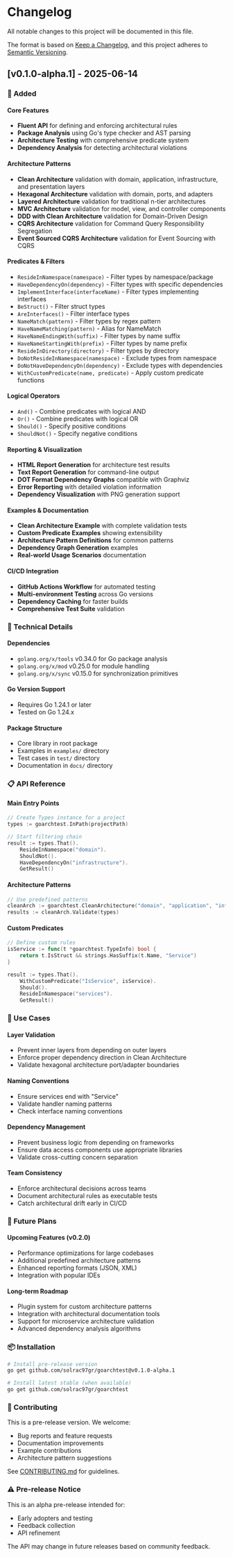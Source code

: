 # Changelog

All notable changes to this project will be documented in this file.

The format is based on [Keep a Changelog](https://keepachangelog.com/en/1.0.0/),
and this project adheres to [Semantic Versioning](https://semver.org/spec/v2.0.0.html).

## [v0.1.0-alpha.1] - 2025-06-14

### 🚀 Added

#### Core Features
- **Fluent API** for defining and enforcing architectural rules
- **Package Analysis** using Go's type checker and AST parsing
- **Architecture Testing** with comprehensive predicate system
- **Dependency Analysis** for detecting architectural violations

#### Architecture Patterns
- **Clean Architecture** validation with domain, application, infrastructure, and presentation layers
- **Hexagonal Architecture** validation with domain, ports, and adapters
- **Layered Architecture** validation for traditional n-tier architectures
- **MVC Architecture** validation for model, view, and controller components
- **DDD with Clean Architecture** validation for Domain-Driven Design
- **CQRS Architecture** validation for Command Query Responsibility Segregation
- **Event Sourced CQRS Architecture** validation for Event Sourcing with CQRS

#### Predicates & Filters
- `ResideInNamespace(namespace)` - Filter types by namespace/package
- `HaveDependencyOn(dependency)` - Filter types with specific dependencies
- `ImplementInterface(interfaceName)` - Filter types implementing interfaces
- `BeStruct()` - Filter struct types
- `AreInterfaces()` - Filter interface types
- `NameMatch(pattern)` - Filter types by regex pattern
- `HaveNameMatching(pattern)` - Alias for NameMatch
- `HaveNameEndingWith(suffix)` - Filter types by name suffix
- `HaveNameStartingWith(prefix)` - Filter types by name prefix
- `ResideInDirectory(directory)` - Filter types by directory
- `DoNotResideInNamespace(namespace)` - Exclude types from namespace
- `DoNotHaveDependencyOn(dependency)` - Exclude types with dependencies
- `WithCustomPredicate(name, predicate)` - Apply custom predicate functions

#### Logical Operators
- `And()` - Combine predicates with logical AND
- `Or()` - Combine predicates with logical OR
- `Should()` - Specify positive conditions
- `ShouldNot()` - Specify negative conditions

#### Reporting & Visualization
- **HTML Report Generation** for architecture test results
- **Text Report Generation** for command-line output
- **DOT Format Dependency Graphs** compatible with Graphviz
- **Error Reporting** with detailed violation information
- **Dependency Visualization** with PNG generation support

#### Examples & Documentation
- **Clean Architecture Example** with complete validation tests
- **Custom Predicate Examples** showing extensibility
- **Architecture Pattern Definitions** for common patterns
- **Dependency Graph Generation** examples
- **Real-world Usage Scenarios** documentation

#### CI/CD Integration
- **GitHub Actions Workflow** for automated testing
- **Multi-environment Testing** across Go versions
- **Dependency Caching** for faster builds
- **Comprehensive Test Suite** validation

### 🔧 Technical Details

#### Dependencies
- `golang.org/x/tools` v0.34.0 for Go package analysis
- `golang.org/x/mod` v0.25.0 for module handling
- `golang.org/x/sync` v0.15.0 for synchronization primitives

#### Go Version Support
- Requires Go 1.24.1 or later
- Tested on Go 1.24.x

#### Package Structure
- Core library in root package
- Examples in `examples/` directory
- Test cases in `test/` directory
- Documentation in `docs/` directory

### 📋 API Reference

#### Main Entry Points
```go
// Create Types instance for a project
types := goarchtest.InPath(projectPath)

// Start filtering chain
result := types.That().
    ResideInNamespace("domain").
    ShouldNot().
    HaveDependencyOn("infrastructure").
    GetResult()
```

#### Architecture Patterns
```go
// Use predefined patterns
cleanArch := goarchtest.CleanArchitecture("domain", "application", "infrastructure", "presentation")
results := cleanArch.Validate(types)
```

#### Custom Predicates
```go
// Define custom rules
isService := func(t *goarchtest.TypeInfo) bool {
    return t.IsStruct && strings.HasSuffix(t.Name, "Service")
}

result := types.That().
    WithCustomPredicate("IsService", isService).
    Should().
    ResideInNamespace("services").
    GetResult()
```

### 🎯 Use Cases

#### Layer Validation
- Prevent inner layers from depending on outer layers
- Enforce proper dependency direction in Clean Architecture
- Validate hexagonal architecture port/adapter boundaries

#### Naming Conventions
- Ensure services end with "Service"
- Validate handler naming patterns
- Check interface naming conventions

#### Dependency Management
- Prevent business logic from depending on frameworks
- Ensure data access components use appropriate libraries
- Validate cross-cutting concern separation

#### Team Consistency
- Enforce architectural decisions across teams
- Document architectural rules as executable tests
- Catch architectural drift early in CI/CD

### 🔮 Future Plans

#### Upcoming Features (v0.2.0)
- Performance optimizations for large codebases
- Additional predefined architecture patterns
- Enhanced reporting formats (JSON, XML)
- Integration with popular IDEs

#### Long-term Roadmap
- Plugin system for custom architecture patterns
- Integration with architectural documentation tools
- Support for microservice architecture validation
- Advanced dependency analysis algorithms

### 📦 Installation

```bash
# Install pre-release version
go get github.com/solrac97gr/goarchtest@v0.1.0-alpha.1

# Install latest stable (when available)
go get github.com/solrac97gr/goarchtest
```

### 🤝 Contributing

This is a pre-release version. We welcome:
- Bug reports and feature requests
- Documentation improvements
- Example contributions
- Architecture pattern suggestions

See [CONTRIBUTING.md](CONTRIBUTING.md) for guidelines.

### ⚠️ Pre-release Notice

This is an alpha pre-release intended for:
- Early adopters and testing
- Feedback collection
- API refinement

The API may change in future releases based on community feedback.
